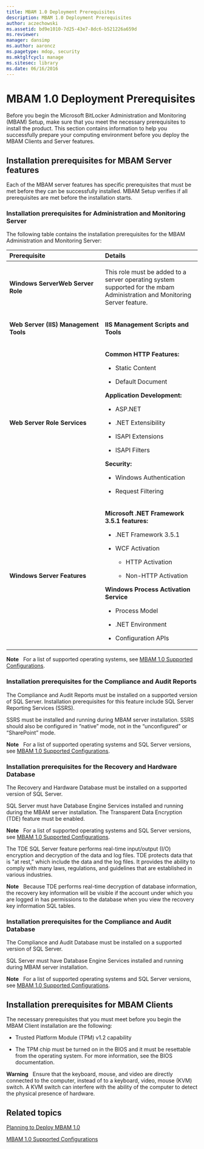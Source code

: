 ```yaml
---
title: MBAM 1.0 Deployment Prerequisites
description: MBAM 1.0 Deployment Prerequisites
author: aczechowski
ms.assetid: bd9e1010-7d25-43e7-8dc6-b521226a659d
ms.reviewer: 
manager: dansimp
ms.author: aaroncz
ms.pagetype: mdop, security
ms.mktglfcycl: manage
ms.sitesec: library
ms.date: 06/16/2016
---
```



# MBAM 1.0 Deployment Prerequisites


Before you begin the Microsoft BitLocker Administration and Monitoring (MBAM) Setup, make sure that you meet the necessary prerequisites to install the product. This section contains information to help you successfully prepare your computing environment before you deploy the MBAM Clients and Server features.

## Installation prerequisites for MBAM Server features


Each of the MBAM server features has specific prerequisites that must be met before they can be successfully installed. MBAM Setup verifies if all prerequisites are met before the installation starts.

### Installation prerequisites for Administration and Monitoring Server

The following table contains the installation prerequisites for the MBAM Administration and Monitoring Server:

<table>
<colgroup>
<col width="50%" />
<col width="50%" />
</colgroup>
<thead>
<tr class="header">
<th align="left">Prerequisite</th>
<th align="left">Details</th>
</tr>
</thead>
<tbody>
<tr class="odd">
<td align="left"><p><strong>Windows ServerWeb Server Role</strong></p></td>
<td align="left"><p>This role must be added to a server operating system supported for the mbam Administration and Monitoring Server feature.</p></td>
</tr>
<tr class="even">
<td align="left"><p><strong>Web Server (IIS) Management Tools</strong></p></td>
<td align="left"><p><strong>IIS Management Scripts and Tools</strong></p></td>
</tr>
<tr class="odd">
<td align="left"><p><strong>Web Server Role Services</strong></p></td>
<td align="left"><p><strong>Common HTTP Features:</strong></p>
<ul>
<li><p>Static Content</p></li>
<li><p>Default Document</p></li>
</ul>
<p><strong>Application Development:</strong></p>
<ul>
<li><p>ASP.NET</p></li>
<li><p>.NET Extensibility</p></li>
<li><p>ISAPI Extensions</p></li>
<li><p>ISAPI Filters</p></li>
</ul>
<p><strong>Security:</strong></p>
<ul>
<li><p>Windows Authentication</p></li>
<li><p>Request Filtering</p></li>
</ul></td>
</tr>
<tr class="even">
<td align="left"><p><strong>Windows Server Features</strong></p></td>
<td align="left"><p><strong>Microsoft .NET Framework 3.5.1 features:</strong></p>
<ul>
<li><p>.NET Framework 3.5.1</p></li>
<li><p>WCF Activation</p>
<ul>
<li><p>HTTP Activation</p></li>
<li><p>Non-HTTP Activation</p></li>
</ul></li>
</ul>
<p><strong>Windows Process Activation Service</strong></p>
<ul>
<li><p>Process Model</p></li>
<li><p>.NET Environment</p></li>
<li><p>Configuration APIs</p></li>
</ul></td>
</tr>
</tbody>
</table>

 

**Note**  
For a list of supported operating systems, see [MBAM 1.0 Supported Configurations](mbam-10-supported-configurations.md).

 

### Installation prerequisites for the Compliance and Audit Reports

The Compliance and Audit Reports must be installed on a supported version of SQL Server. Installation prerequisites for this feature include SQL Server Reporting Services (SSRS).

SSRS must be installed and running during MBAM server installation. SSRS should also be configured in “native” mode, not in the “unconfigured” or “SharePoint” mode.

**Note**  
For a list of supported operating systems and SQL Server versions, see [MBAM 1.0 Supported Configurations](mbam-10-supported-configurations.md).

 

### Installation prerequisites for the Recovery and Hardware Database

The Recovery and Hardware Database must be installed on a supported version of SQL Server.

SQL Server must have Database Engine Services installed and running during the MBAM server installation. The Transparent Data Encryption (TDE) feature must be enabled.

**Note**  
For a list of supported operating systems and SQL Server versions, see [MBAM 1.0 Supported Configurations](mbam-10-supported-configurations.md).

 

The TDE SQL Server feature performs real-time input/output (I/O) encryption and decryption of the data and log files. TDE protects data that is "at rest,” which include the data and the log files. It provides the ability to comply with many laws, regulations, and guidelines that are established in various industries.

**Note**  
Because TDE performs real-time decryption of database information, the recovery key information will be visible if the account under which you are logged in has permissions to the database when you view the recovery key information SQL tables.

 

### Installation prerequisites for the Compliance and Audit Database

The Compliance and Audit Database must be installed on a supported version of SQL Server.

SQL Server must have Database Engine Services installed and running during MBAM server installation.

**Note**  
For a list of supported operating systems and SQL Server versions, see [MBAM 1.0 Supported Configurations](mbam-10-supported-configurations.md).

 

## Installation prerequisites for MBAM Clients


The necessary prerequisites that you must meet before you begin the MBAM Client installation are the following:

-   Trusted Platform Module (TPM) v1.2 capability

-   The TPM chip must be turned on in the BIOS and it must be resettable from the operating system. For more information, see the BIOS documentation.

**Warning**  
Ensure that the keyboard, mouse, and video are directly connected to the computer, instead of to a keyboard, video, mouse (KVM) switch. A KVM switch can interfere with the ability of the computer to detect the physical presence of hardware.

 

## Related topics


[Planning to Deploy MBAM 1.0](planning-to-deploy-mbam-10.md)

[MBAM 1.0 Supported Configurations](mbam-10-supported-configurations.md)

 

 






